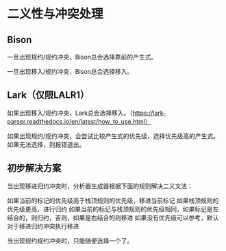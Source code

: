 # 二义性与冲突处理

## Bison

一旦出现规约/规约冲突，Bison总会选择靠前的产生式。

一旦出现移入/规约冲突，Bison总会选择移入。

## Lark（仅限LALR1）

如果出现移入/规约冲突，Lark总会选择移入。（https://lark-parser.readthedocs.io/en/latest/how_to_use.html）

如果出现规约/规约冲突，会尝试比较产生式的优先级，选择优先级高的产生式。如果无法选择，则报错退出。

## 初步解决方案

当出现移进归约冲突时，分析器生成器根据下面的规则解决二义文法：

如果当前的标记的优先级高于栈顶规则的优先级，移进当前标记
如果栈顶规则的优先级更高，进行归约
如果当前的标记与栈顶规则的优先级相同，如果标记是左结合的，则归约，否则，如果是右结合的则移进
如果没有优先级可以参考，默认对于移进归约冲突执行移进

当出现规约规约冲突时，只能随便选择一个了。
